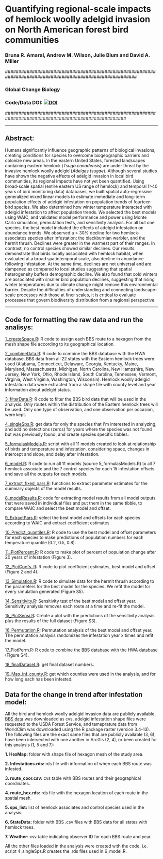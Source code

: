 #  Quantifying regional-scale impacts of hemlock woolly adelgid invasion on North American forest bird communities

### Bruna R. Amaral, Andrew M. Wilson, Julie Blum and David A. Miller

#########################################################################################################
### Global Change Biology [](https://onlinelibrary.wiley.com/doi/10.1111/gcb.16349)

### Code/Data DOI: [![DOI](https://zenodo.org/badge/DOI/10.5281/zenodo.5597600.svg)](https://doi.org/10.5281/zenodo.5597600)
#####################################################################################################

_______________________________________________________________________________________________________________________________________

## Abstract:
Humans significantly influence geographic patterns of biological invasions, creating conditions for species to overcome biogeographic barriers and colonize new areas. In the eastern United States, forested landscapes containing eastern hemlock (*Tsuga canadensis*) are under threat by the invasive hemlock woolly adelgid (*Adelges tsugae*). Although several studies have shown the negative effects of adelgid invasion in local bird communities, its regional impacts have not yet been quantified. Using broad-scale spatial (entire eastern US range of hemlock) and temporal (>40 years of bird monitoring data) databases, we built spatial auto-regressive generalized mixed linear models to estimate immediate and long-term population effects of adelgid infestation on population trends of fourteen bird species. We also determined how winter temperature interacted with adelgid infestation to affect population trends. We selected the best models using WAIC, and validated model performance and power using Monte Carlo simulation, permutation tests, and sensitivity analysis. For all but one species, the best model included the effects of adelgid infestation on abundance trends. We observed a > 30% decline for two hemlock-associates species after infestation: the blackburnian warbler, and the hermit thrush. Declines were greater in the warmest part of their ranges. In contrast, no control species showed similar declines. Our results demonstrate that birds locally associated with hemlock habitat, when evaluated at a broad spatiotemporal scale, also decline in abundance following infestation. At the same time, declines are not universal and are dampened as compared to local studies suggesting that spatial heterogeneity buffers demographic decline. We also found that cold winters are associated with smaller bird population declines, suggesting that rising winter temperatures due to climate change might remove this environmental barrier. Despite the difficulties of understanding and connecting landscape-scale processes with those at finer scales, it is critical to evaluate processes that govern biodiversity distribution from a regional perspective.
_______________________________________________________________________________________________________________________________________

## Code for formatting the raw data and run the analisys:
[1_createSpace.R](1_createSpace.R): R code to assign each BBS route to a hexagon from the mesh shape file according to its geographical location. 

[2_combineData.R](2_combineData.R): R code to combine the BBS database with the HWA database. BBS data from all 22 states with the Eastern hemlock trees were used (Alabama, Connecticut, Delaware, Georgia, Kentucky, Maine, Maryland, Massachusetts, Michigan, North Carolina, New Hampshire, New Jersey, New York, Ohio, Rhode Island, South Carolina, Tennessee, Vermont, Virginia, West Virginia, Washington, Wisconsin). Hemlock woolly adelgid infestation data were extracted from a shape file with county level and year information about adelgid status.

[3_filterData.R](3_filterData.R):  R code to filter the BBS bird data that will be used in the analysis. Only routes within the distribution of the Eastern hemlock trees will be used. Only one type of observation, and one observation per occasion, were kept.

[4_singleSps.R](4_singleSps.R): get data for only the species that I'm interested in analyzing, and add no detections (zeros) for years where the species was not found but was previously found, and create species specific tibbles.

[5_formulasModels.R](5_formulasModels.R): script with all 11 models created to look at relationship of birds and temperature and infestation, considering space, changes in intercept and slope, and delay after infestation.

[6_model.R](6_model.R): R code to run all 11 models (source 5_formulasModels.R) to all 7 hemlock associate and the 7 control species for each 15 infestation offsets and save all the outputs for each models.

[7_extract_fixed_pars.R](7_extract_fixed_pars.R): functions to extract parameter estimates for the summary objects of the model results.

[8_modelResults.R](8_modelResults.R): code for extracting model results from all model outputs that were saved in individual files and put them in the same tibble, to compare WAIC and select the best model and offset. 

[9_ExtractPars.R](9_ExtractPars.R): select the best model and offsets for each species according to WAIC and extract coefficient estimates.

[10_Predict_quantiles.R](10_Predict_quantiles.R):  R code to use the best model and offset parameters for each species to make predictions of population numbers for each temperature quantile (0.2, 0.5, 0.8).

[11_PlotPercent.R](11_PlotPercent.R): R code to make plot of percent of population change after 20 years of infestation (Figure 3). 

[12_PlotCoefs..R](12_PlotCoefs..R): R code to plot coefficient estimates, best model and offset (Figure 2 and 4).

[13_Simulation.R](13_Simulation.R): R code to simulate data for the hermit thrush according to the parameters for the best model for the species. We refit the model for every simulation generated (Figure S5).

[14_Sensitivity.R](14_Sensitivity.R): Sensitivity test of the best model and offset year. Sensitivity analysis removes each route at a time and re-fit the model.

[15_PlotSensi.R](15_PlotSensi.R): Create a plot with the predictions of the sensitivity analysis plus the results of the full dataset (Figure S3).
 
[16_Permutation.R](16_Permutation.R): Permutation analysis of the best model and offset year. The permutation analysis randomizes the infestation year x times and refit the model.

[17_PlotPerm.R](17_PlotPerm.R): R code to combine the BBS database with the HWA database (Figure S4).

[18_finalDataset.R](18_finalDataset.R): get final dataset numbers.

[19_Map_inf_county.R](19_Map_inf_county.R): get which counties were used in the analysis, and for how long each has been infested.

## Data for the change in trend after infestation model:
All the bird and hemlock woolly adelgid invasion data are publicly available.
[BBS data](https://www.pwrc.usgs.gov/bbs/rawdata/) was downloaded as cvs, adelgid infestation shape files were requested to the USDA Forest Service, and temeprature data from WorldClim was downloaded using the R package raster (version 3.4-13). 
The following files are the exact same files that are publicly available (3, 6), have been intersected with one another in ArcGis (2, 4), or been created for this analysis (1, 5 and 7):

**1. HexMap:** folder with shape file of hexagon mesh of the study area.

**2. Infestations.rds:** rds file with information of when each BBS route was infested.

**3. route_coor.csv:** cvs table with BBS routes and their geographical coordinates.

**4. route_hex.rds:** rds file with the hexagon location of each route in the spatial mesh.

**5. sps_list:** list of hemlock associates and control species used in the analysis.

**6. StateData:** folder with BBS .csv files with BBS data for all states with hemlock trees.

**7. Weather:** csv table indicating observer ID for each BBS route and year.

 All the other files loaded in the analysis were created with the code, i.e. script 4_singleSps.R creates the .rds files used in 6_model.R.
